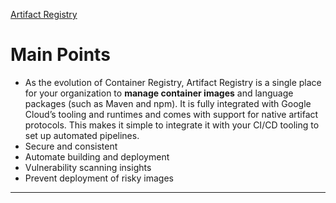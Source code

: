 [Artifact Registry](https://cloud.google.com/artifact-registry)

# Main Points

-   As the evolution of Container Registry, Artifact Registry is a single place for your organization to **manage container images** and language packages (such as Maven and npm). It is fully integrated with Google Cloud’s tooling and runtimes and comes with support for native artifact protocols. This makes it simple to integrate it with your CI/CD tooling to set up automated pipelines.
-   Secure and consistent
-   Automate building and deployment
-   Vulnerability scanning insights
-   Prevent deployment of risky images

---
